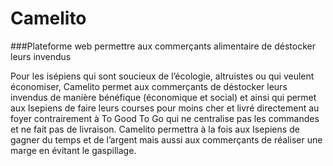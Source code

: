 # Camelito
###Plateforme web permettre aux commerçants alimentaire de déstocker leurs invendus

Pour les isépiens qui sont soucieux de l’écologie, altruistes ou qui veulent économiser, Camelito permet aux commerçants de déstocker leurs invendus de manière bénéfique (économique et social) et ainsi qui permet aux Isepiens de faire leurs courses pour moins cher et livré directement au foyer contrairement à To Good To Go qui ne centralise pas les commandes et ne fait pas de livraison.
Camelito permettra à la fois aux Isepiens de gagner du temps et de l’argent mais aussi aux commerçants de réaliser une marge en évitant le gaspillage.
